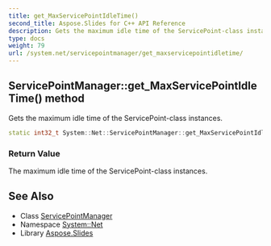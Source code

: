 ```yaml
---
title: get_MaxServicePointIdleTime()
second_title: Aspose.Slides for C++ API Reference
description: Gets the maximum idle time of the ServicePoint-class instances.
type: docs
weight: 79
url: /system.net/servicepointmanager/get_maxservicepointidletime/
---
```

## ServicePointManager::get_MaxServicePointIdleTime() method


Gets the maximum idle time of the ServicePoint-class instances.

```cpp
static int32_t System::Net::ServicePointManager::get_MaxServicePointIdleTime()
```


### Return Value

The maximum idle time of the ServicePoint-class instances.

## See Also

* Class [ServicePointManager](../)
* Namespace [System::Net](../../)
* Library [Aspose.Slides](../../../)